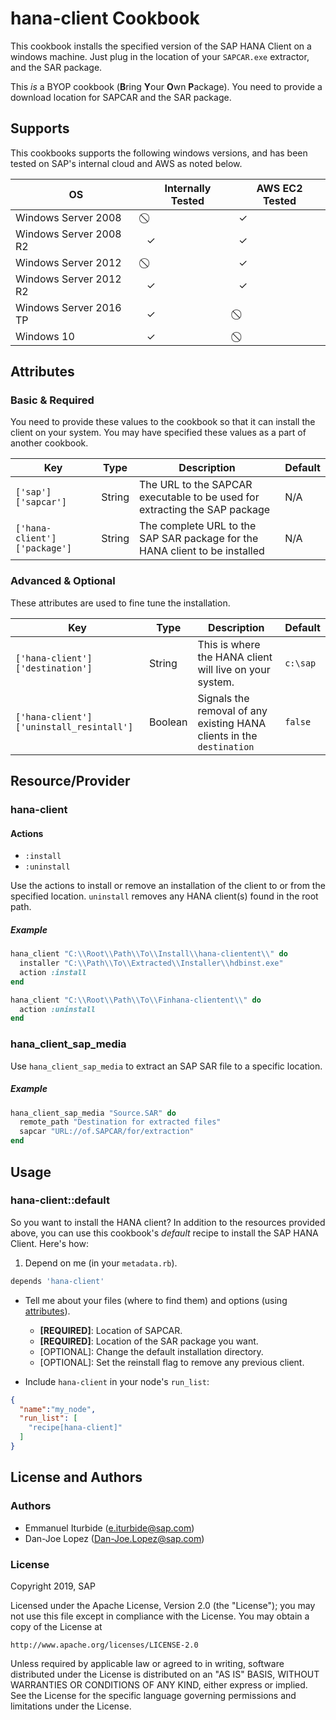 # hana-client Cookbook

This cookbook installs the specified version of the SAP HANA Client on a windows
machine.  Just plug in the location of your `SAPCAR.exe` extractor, and the SAR
package.

This *is* a BYOP cookbook (**B**ring **Y**our **O**wn **P**ackage).  You
need to provide a download location for SAPCAR and the SAR package.   

## Supports

This cookbooks supports the following windows versions, and has been tested on
SAP's internal cloud and AWS as noted below.

|            OS          | Internally Tested | AWS EC2 Tested |
| ---------------------- | ----------------- | -------------- |
| Windows Server 2008    |         ⃠        |        ✓       |
| Windows Server 2008 R2 |         ✓        |        ✓       |
| Windows Server 2012    |         ⃠        |        ✓       |
| Windows Server 2012 R2 |         ✓        |        ✓       |
| Windows Server 2016 TP |         ✓        |        ⃠       |
| Windows 10             |         ✓        |        ⃠       |


## Attributes <a name="attributes"></a>

### Basic & Required

You need to provide these values to the cookbook so that it can install the
client on your system.  You may have specified these values as a part of
another cookbook.

|            Key          |   Type  |                                  Description                                  |  Default  |
|-------------------------|---------|-------------------------------------------------------------------------------|-----------|
| `['sap']['sapcar']`     | String  | The URL to the SAPCAR executable to be used for extracting the SAP package    | N/A       |
| `['hana-client']['package']` | String  | The complete URL to the SAP SAR package for the HANA client to be installed   | N/A       |

### Advanced & Optional

These attributes are used to fine tune the installation.

|                    Key                   |   Type  |                                  Description                                  |  Default  |
|------------------------------------------|---------|-------------------------------------------------------------------------------|-----------|
| `['hana-client']['destination']` | String  | This is where the HANA client will live on your system.                       | `c:\sap` |
| `['hana-client']['uninstall_resintall']` | Boolean | Signals the removal of any existing HANA clients in the `destination` | `false`   |

## Resource/Provider

### hana-client

#### Actions

 - `:install`
 - `:uninstall`

Use the actions to install or remove an installation of the client to or from
the specified location.  `uninstall` removes any HANA client(s) found in the
root path.

##### Example

```ruby
hana_client "C:\\Root\\Path\\To\\Install\\hana-clientent\\" do
  installer "C:\\Path\\To\\Extracted\\Installer\\hdbinst.exe"
  action :install
end
```

```ruby
hana_client "C:\\Root\\Path\\To\\Finhana-clientent\\" do
  action :uninstall
end
```

### hana_client_sap_media

Use `hana_client_sap_media` to extract an SAP SAR file to a specific location.
##### Example

```ruby
hana_client_sap_media "Source.SAR" do
  remote_path "Destination for extracted files"
  sapcar "URL://of.SAPCAR/for/extraction"
end
```

## Usage

### hana-client::default

So you want to install the HANA client?  In addition to the resources
provided above, you can use this cookbook's *default* recipe to install the SAP
HANA Client.  Here's how:

1. Depend on me (in your `metadata.rb`).

```ruby
depends 'hana-client'
```

- Tell me about your files (where to find them) and options (using
  [attributes](#attributes)).
  - **[REQUIRED]**: Location of SAPCAR.
  - **[REQUIRED]**: Location of the SAR package you want.
  - [OPTIONAL]: Change the default installation directory.
  - [OPTIONAL]: Set the reinstall flag to remove any previous client.

- Include `hana-client` in your node's `run_list`:

```json
{
  "name":"my_node",
  "run_list": [
    "recipe[hana-client]"
  ]
}
```

## License and Authors

### Authors

- Emmanuel Iturbide (e.iturbide@sap.com)
- Dan-Joe Lopez (Dan-Joe.Lopez@sap.com)

### License

Copyright 2019, SAP

Licensed under the Apache License, Version 2.0 (the "License");
you may not use this file except in compliance with the License.
You may obtain a copy of the License at

    http://www.apache.org/licenses/LICENSE-2.0

Unless required by applicable law or agreed to in writing, software
distributed under the License is distributed on an "AS IS" BASIS,
WITHOUT WARRANTIES OR CONDITIONS OF ANY KIND, either express or implied.
See the License for the specific language governing permissions and
limitations under the License.
